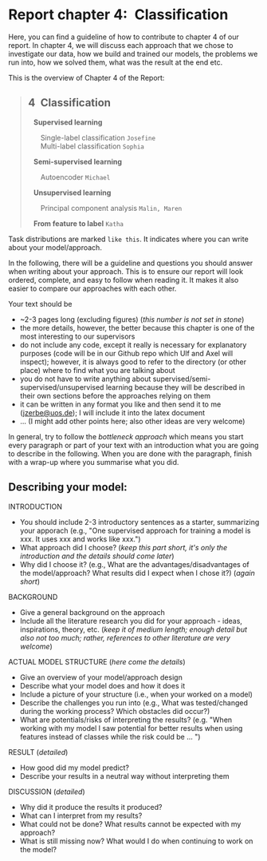 # Report chapter 4:&ensp;Classification
Here, you can find a guideline of how to contribute to chapter 4 of our report. In chapter 4, we will discuss each approach that we chose to investigate our data, how we build and trained our models, the problems we run into, how we solved them, what was the result at the end etc.  
  
This is the overview of Chapter 4 of the Report:  
  
> ## 4&ensp;Classification
> &ensp; **Supervised learning**  
>   
> &ensp;&ensp;&ensp; Single-label classification  `Josefine`  
> &ensp;&ensp;&ensp; Multi-label classification  `Sophia` 
>   
> &ensp; **Semi-supervised learning**  
>   
> &ensp;&ensp;&ensp; Autoencoder  `Michael` 
>   
> &ensp; **Unsupervised learning**  
>   
> &ensp;&ensp;&ensp; Principal component analysis  `Malin, Maren` 
>   
> &ensp; **From feature to label**  `Katha` 

Task distributions are marked `like this`. It indicates where you can write about your model/approach.  
  
In the following, there will be a guideline and questions you should answer when writing about your approach. This is to ensure our report will look ordered, complete, and easy to follow when reading it. It makes it also easier to compare our approaches with each other.  
  
Your text should be  
* ~2-3 pages long (excluding figures) (*this number is not set in stone*)
* the more details, however, the better because this chapter is one of the most interesting to our supervisors
* do not include any code, except it really is necessary for explanatory purposes (code will be in our Github repo which Ulf and Axel will inspect); however, it is always good to refer to the directory (or other place) where to find what you are talking about
* you do not have to write anything about supervised/semi-supervised/unsupervised learning because they will be described in their own sections before the approaches relying on them
* it can be written in any format you like and then send it to me (jzerbe@uos.de); I will include it into the latex document
* ... (I might add other points here; also other ideas are very welcome)
  
In general, try to follow the *bottleneck approach* which means you start every paragraph or part of your text with an introduction what you are going to describe in the following. When you are done with the paragraph, finish with a wrap-up where you summarise what you did.
  
## Describing your model:
INTRODUCTION
* You should include 2-3 introductory sentences as a starter, summarizing your apporach (e.g., "One supervised approach for training a model is xxx. It uses xxx and works like xxx.")
* What approach did I choose? (*keep this part short, it's only the introduction and the details should come later*)
* Why did I choose it? (e.g., What are the advantages/disadvantages of the model/approach? What results did I expect when I chose it?) (*again short*)
  
BACKGROUND
* Give a general background on the approach
* Include all the literature research you did for your approach - ideas, inspirations, theory, etc. (*keep it of medium length; enough detail but also not too much; rather, references to other literature are very welcome*)
  
ACTUAL MODEL STRUCTURE (*here come the details*)
* Give an overview of your model/approach design
* Describe what your model does and how it does it
* Include a picture of your structure (i.e., when your worked on a model)
* Describe the challenges you run into (e.g., What was tested/changed during the working process? Which obstacles did occur?)
* What are potentials/risks of interpreting the results? (e.g. "When working with my model I saw potential for better results when using features instead of classes while the risk could be ... ")  
  
RESULT (*detailed*)
* How good did my model predict?
* Describe your results in a neutral way without interpreting them
  
DISCUSSION (*detailed*)
* Why did it produce the results it produced?
* What can I interpret from my results?
* What could not be done? What results cannot be expected with my approach?
* What is still missing now? What would I do when continuing to work on the
model?


